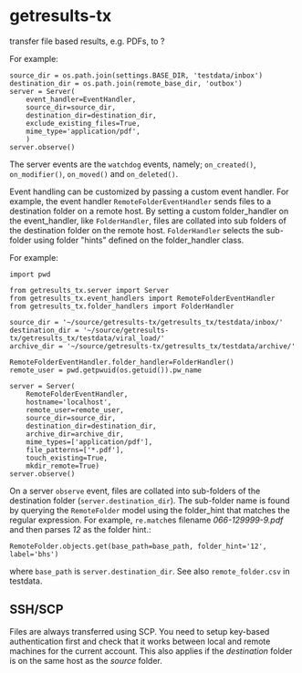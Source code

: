 # getresults-tx
transfer file based results, e.g. PDFs, to ?


For example:

    source_dir = os.path.join(settings.BASE_DIR, 'testdata/inbox')
    destination_dir = os.path.join(remote_base_dir, 'outbox')
    server = Server(
        event_handler=EventHandler,
        source_dir=source_dir,
        destination_dir=destination_dir,
        exclude_existing_files=True,
        mime_type='application/pdf',
        )
    server.observe()

The server events are the `watchdog` events, namely; `on_created()`, `on_modifier()`, `on_moved()` and `on_deleted()`.

Event handling can be customized by passing a custom event handler. For example, the event handler 
`RemoteFolderEventHandler` sends files to a destination folder on a remote host. By setting a custom
folder_handler on the event_handler, like `FolderHandler`, files are collated into sub folders of the destination folder
on the remote host. `FolderHandler` selects the sub-folder using folder "hints" defined on the folder_handler class. 

For example:

    import pwd
    
    from getresults_tx.server import Server
    from getresults_tx.event_handlers import RemoteFolderEventHandler
    from getresults_tx.folder_handlers import FolderHandler
    
    source_dir = '~/source/getresults-tx/getresults_tx/testdata/inbox/'
    destination_dir = '~/source/getresults-tx/getresults_tx/testdata/viral_load/'
    archive_dir = '~/source/getresults-tx/getresults_tx/testdata/archive/'
    
    RemoteFolderEventHandler.folder_handler=FolderHandler()
    remote_user = pwd.getpwuid(os.getuid()).pw_name
    
    server = Server(
        RemoteFolderEventHandler,
        hostname='localhost',
        remote_user=remote_user,
        source_dir=source_dir,
        destination_dir=destination_dir,
        archive_dir=archive_dir,
        mime_types=['application/pdf'],
        file_patterns=['*.pdf'],
        touch_existing=True,
        mkdir_remote=True)
    server.observe()


On a server `observe` event, files are collated into sub-folders of the destination folder (`server.destination_dir`).
The sub-folder name is found by querying the `RemoteFolder` model using the folder_hint that matches the regular expression. For example, `re.match`es filename *066-129999-9.pdf* and then parses *12* as the folder hint.:
	
	RemoteFolder.objects.get(base_path=base_path, folder_hint='12', label='bhs') 
	
where `base_path` is `server.destination_dir`. See also `remote_folder.csv` in testdata.
    
SSH/SCP
-------

Files are always transferred using SCP. You need to setup key-based authentication first and check that it works between local and remote machines for the current account. This also applies if the _destination_ folder is on the same host as the _source_ folder.
